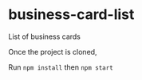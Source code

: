 # business-card-list
List of business cards


Once the project is cloned,

Run `npm install` then `npm start`